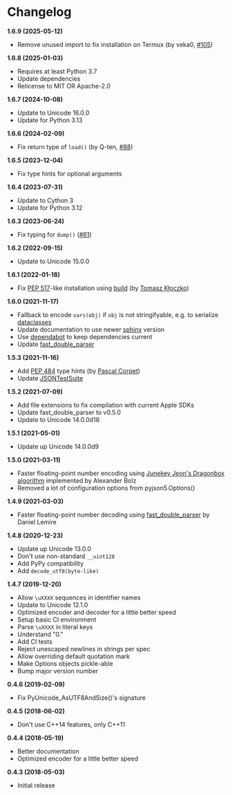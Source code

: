 # Changelog

**1.6.9 (2025-05-12)**

* Remove unused import to fix installation on Termux (by veka0, [#105](https://github.com/Kijewski/pyjson5/pull/105))

**1.6.8 (2025-01-03)**

* Requires at least Python 3.7
* Update dependencies
* Relicense to MIT OR Apache-2.0

**1.6.7 (2024-10-08)**

* Update to Unicode 16.0.0
* Update for Python 3.13

**1.6.6 (2024-02-09)**

* Fix return type of `load()` (by Q-ten, [#88](https://github.com/Kijewski/pyjson5/pull/88))

**1.6.5 (2023-12-04)**

* Fix type hints for optional arguments

**1.6.4 (2023-07-31)**

* Update to Cython 3
* Update for Python 3.12

**1.6.3 (2023-06-24)**

* Fix typing for `dump()` ([#61](https://github.com/Kijewski/pyjson5/issues/61))

**1.6.2 (2022-09-15)**

* Update to Unicode 15.0.0

**1.6.1 (2022-01-18)**

* Fix [PEP 517](https://www.python.org/dev/peps/pep-0517/)-like installation using [build](https://github.com/pypa/build) (by [Tomasz Kłoczko](https://github.com/kloczek))

**1.6.0 (2021-11-17)**

* Fallback to encode `vars(obj)` if `obj` is not stringifyable, e.g. to serialize [dataclasses](https://docs.python.org/3/library/dataclasses.html)
* Update documentation to use newer [sphinx](https://www.sphinx-doc.org/) version
* Use [dependabot](https://github.com/dependabot) to keep dependencies current
* Update [fast_double_parser](https://github.com/lemire/fast_double_parser)

**1.5.3 (2021-11-16)**

* Add [PEP 484](https://www.python.org/dev/peps/pep-0484/) type hints (by [Pascal Corpet](https://github.com/pcorpet))
* Update [JSONTestSuite](https://github.com/nst/JSONTestSuite)

**1.5.2 (2021-07-09)**

* Add file extensions to fix compilation with current Apple SDKs
* Update fast_double_parser to v0.5.0
* Update to Unicode 14.0.0d18

**1.5.1 (2021-05-01)**

* Update up Unicode 14.0.0d9

**1.5.0 (2021-03-11)**

* Faster floating-point number encoding using [Junekey Jeon's Dragonbox algorithm](https://github.com/abolz/Drachennest/blob/77f4889a4cd9d7f0b9da82a379f14beabcfba13e/src/dragonbox.cc) implemented by Alexander Bolz
* Removed a lot of configuration options from pyjson5.Options()

**1.4.9 (2021-03-03)**

* Faster floating-point number decoding using [fast_double_parser](https://github.com/lemire/fast_double_parser) by Daniel Lemire

**1.4.8 (2020-12-23)**

* Update up Unicode 13.0.0
* Don't use non-standard ``__uint128``
* Add PyPy compatibility
* Add ``decode_utf8(byte-like)``

**1.4.7 (2019-12-20)**

* Allow ``\uXXXX`` sequences in identifier names
* Update to Unicode 12.1.0
* Optimized encoder and decoder for a little better speed
* Setup basic CI environment
* Parse ``\uXXXX`` in literal keys
* Understand "0."
* Add CI tests
* Reject unescaped newlines in strings per spec
* Allow overriding default quotation mark
* Make Options objects pickle-able
* Bump major version number

**0.4.6 (2019-02-09)**

* Fix PyUnicode_AsUTF8AndSize()'s signature

**0.4.5 (2018-06-02)**

* Don't use C++14 features, only C++11

**0.4.4 (2018-05-19)**

* Better documentation
* Optimized encoder for a little better speed

**0.4.3 (2018-05-03)**

* Initial release
